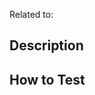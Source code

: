 Related to: <!-- Source link -->

## Description <!-- (Remove this section if there is nothing to comment on.) -->

<!-- Leave here some comment if you'd like -->

## How to Test <!-- (Remove this section if it is not applicable.) -->

<!-- Tests description or steps -->
